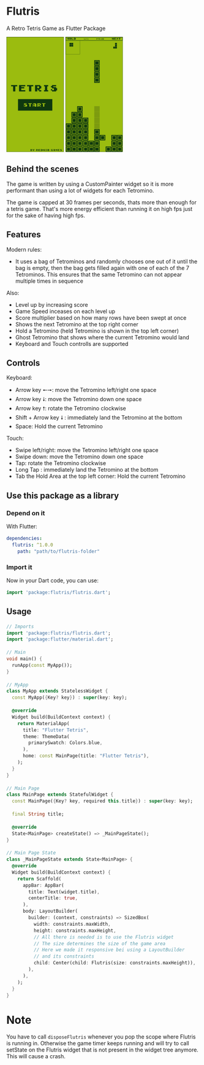 # Flutris
A Retro Tetris Game as Flutter Package

<img src="shots/shot01.png" width="150" height="300" />
<img src="shots/shot02.png" width="150" height="300" />

## Behind the scenes
The game is written by using a CustomPainter widget so it is more performant than using a lot of widgets for each Tetromino.

The game is capped at 30 frames per seconds, thats more than enough
for a tetris game. That's more energy efficient than running it on high fps just for the sake of having high fps.

## Features

Modern rules:

- It uses a bag of Tetrominos and randomly chooses one out of it until the bag is empty, then the bag gets filled again with one of each of the 7 Tetrominos. This ensures that the same Tetromino can not appear multiple times in sequence



Also:
- Level up by increasing score
- Game Speed inceases on each level up
- Score multiplier based on how many rows have been swept at once
- Shows the next Tetromino at the top right corner
- Hold a Tetromino (held Tetromino is shown in the top left corner)
- Ghost Tetromino that shows where the current Tetromino would land
- Keyboard and Touch controlls are supported

## Controls
Keyboard:
- Arrow key 🠔🠖: move the Tetromino left/right one space
- Arrow key 🠗: move the Tetromino down one space
- Arrow key 🠕: rotate the Tetromino clockwise
- Shift + Arrow key 🠗 : immediately land the Tetromino at the bottom
- Space: Hold the current Tetromino

Touch:
- Swipe left/right: move the Tetromino left/right one space
- Swipe down: move the Tetromino down one space
- Tap: rotate the Tetromino clockwise
- Long Tap : immediately land the Tetromino at the bottom
- Tab the Hold Area at the top left corner: Hold the current Tetromino


## Use this package as a library

### Depend on it

With Flutter:

```yaml
dependencies:
  flutris: ^1.0.0
    path: "path/to/flutris-folder"
```

### Import it
Now in your Dart code, you can use:
```dart
import 'package:flutris/flutris.dart';
```


## Usage
```dart
// Imports
import 'package:flutris/flutris.dart';
import 'package:flutter/material.dart';

// Main
void main() {
  runApp(const MyApp());
}

// MyApp
class MyApp extends StatelessWidget {
  const MyApp({Key? key}) : super(key: key);

  @override
  Widget build(BuildContext context) {
    return MaterialApp(
      title: "Flutter Tetris",
      theme: ThemeData(
        primarySwatch: Colors.blue,
      ),
      home: const MainPage(title: "Flutter Tetris"),
    );
  }
}

// Main Page
class MainPage extends StatefulWidget {
  const MainPage({Key? key, required this.title}) : super(key: key);

  final String title;

  @override
  State<MainPage> createState() => _MainPageState();
}

// Main Page State
class _MainPageState extends State<MainPage> {
  @override
  Widget build(BuildContext context) {
    return Scaffold(
      appBar: AppBar(
        title: Text(widget.title),
        centerTitle: true,
      ),
      body: LayoutBuilder(
        builder: (context, constraints) => SizedBox(
          width: constraints.maxWidth,
          height: constraints.maxHeight,
          // All there is needed is to use the Flutris widget
          // The size determines the size of the game area
          // Here we made it responsive bei using a LayoutBuilder
          // and its constraints
          child: Center(child: Flutris(size: constraints.maxHeight)),
        ),
      ),
    );
  }
}

```

# Note

You have to call `disposeFlutris` whenever you pop the scope where Flutris is running in. Otherwise the game timer keeps running and will try to call setState on the Flutris widget that is not present in the widget tree anymore. This will cause a crash.

